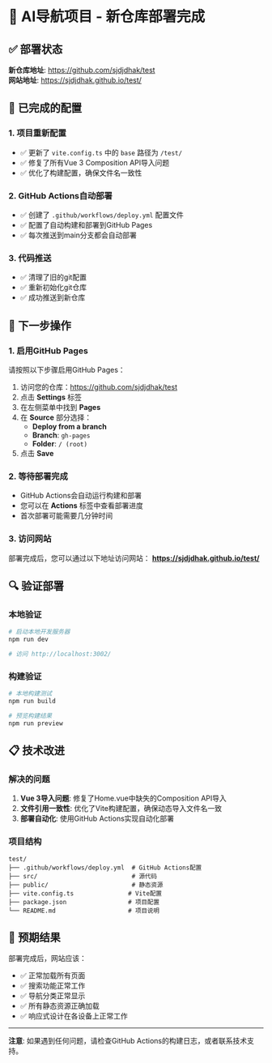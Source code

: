# 🎉 AI导航项目 - 新仓库部署完成

## ✅ 部署状态

**新仓库地址**: https://github.com/sjdjdhak/test  
**网站地址**: https://sjdjdhak.github.io/test/

## 🔧 已完成的配置

### 1. 项目重新配置
- ✅ 更新了 `vite.config.ts` 中的 `base` 路径为 `/test/`
- ✅ 修复了所有Vue 3 Composition API导入问题
- ✅ 优化了构建配置，确保文件名一致性

### 2. GitHub Actions自动部署
- ✅ 创建了 `.github/workflows/deploy.yml` 配置文件
- ✅ 配置了自动构建和部署到GitHub Pages
- ✅ 每次推送到main分支都会自动部署

### 3. 代码推送
- ✅ 清理了旧的git配置
- ✅ 重新初始化git仓库
- ✅ 成功推送到新仓库

## 🚀 下一步操作

### 1. 启用GitHub Pages

请按照以下步骤启用GitHub Pages：

1. 访问您的仓库：https://github.com/sjdjdhak/test
2. 点击 **Settings** 标签
3. 在左侧菜单中找到 **Pages**
4. 在 **Source** 部分选择：
   - **Deploy from a branch**
   - **Branch**: `gh-pages`
   - **Folder**: `/ (root)`
5. 点击 **Save**

### 2. 等待部署完成

- GitHub Actions会自动运行构建和部署
- 您可以在 **Actions** 标签中查看部署进度
- 首次部署可能需要几分钟时间

### 3. 访问网站

部署完成后，您可以通过以下地址访问网站：
**https://sjdjdhak.github.io/test/**

## 🔍 验证部署

### 本地验证
```bash
# 启动本地开发服务器
npm run dev

# 访问 http://localhost:3002/
```

### 构建验证
```bash
# 本地构建测试
npm run build

# 预览构建结果
npm run preview
```

## 📋 技术改进

### 解决的问题
1. **Vue 3导入问题**: 修复了Home.vue中缺失的Composition API导入
2. **文件引用一致性**: 优化了Vite构建配置，确保动态导入文件名一致
3. **部署自动化**: 使用GitHub Actions实现自动化部署

### 项目结构
```
test/
├── .github/workflows/deploy.yml  # GitHub Actions配置
├── src/                          # 源代码
├── public/                       # 静态资源
├── vite.config.ts               # Vite配置
├── package.json                 # 项目配置
└── README.md                    # 项目说明
```

## 🎯 预期结果

部署完成后，网站应该：
- ✅ 正常加载所有页面
- ✅ 搜索功能正常工作
- ✅ 导航分类正常显示
- ✅ 所有静态资源正确加载
- ✅ 响应式设计在各设备上正常工作

---

**注意**: 如果遇到任何问题，请检查GitHub Actions的构建日志，或者联系技术支持。 